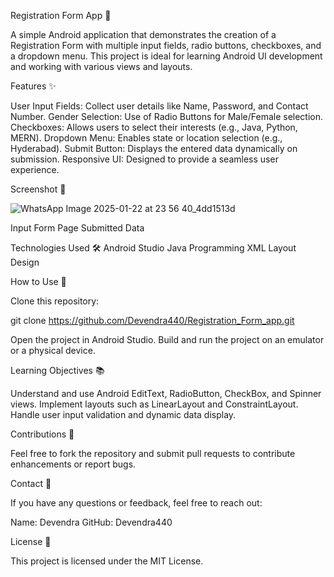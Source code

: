 Registration Form App 📱

A simple Android application that demonstrates the creation of a Registration Form with multiple input fields, radio buttons, checkboxes, and a dropdown menu. This project is ideal for learning Android UI development and working with various views and layouts.

Features ✨

User Input Fields: Collect user details like Name, Password, and Contact Number.
Gender Selection: Use of Radio Buttons for Male/Female selection.
Checkboxes: Allows users to select their interests (e.g., Java, Python, MERN).
Dropdown Menu: Enables state or location selection (e.g., Hyderabad).
Submit Button: Displays the entered data dynamically on submission.
Responsive UI: Designed to provide a seamless user experience.

Screenshot 📸

![WhatsApp Image 2025-01-22 at 23 56 40_4dd1513d](https://github.com/user-attachments/assets/dd1c1577-3790-40f1-a6d9-795f74fd917c)

Input Form Page	Submitted Data

Technologies Used 🛠️
Android Studio
Java Programming
XML Layout Design

How to Use 🚀

Clone this repository:

git clone https://github.com/Devendra440/Registration_Form_app.git

Open the project in Android Studio.
Build and run the project on an emulator or a physical device.

Learning Objectives 📚

Understand and use Android EditText, RadioButton, CheckBox, and Spinner views.
Implement layouts such as LinearLayout and ConstraintLayout.
Handle user input validation and dynamic data display.

Contributions 🤝

Feel free to fork the repository and submit pull requests to contribute enhancements or report bugs.

Contact 📧

If you have any questions or feedback, feel free to reach out:

Name: Devendra
GitHub: Devendra440

License 📜

This project is licensed under the MIT License.

